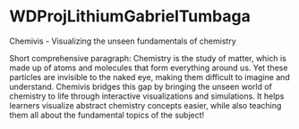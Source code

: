 # WDProjLithiumGabrielTumbaga
Chemivis - Visualizing the unseen fundamentals of chemistry

Short comprehensive paragraph:
Chemistry is the study of matter, which is made up of atoms and molecules that form everything around us. Yet these particles are invisible to the naked eye, making them difficult to imagine and understand. Chemivis bridges this gap by bringing the unseen world of chemistry to life through interactive visualizations and simulations. It helps learners visualize abstract chemistry concepts easier, while also teaching them all about the fundamental topics of the subject!
